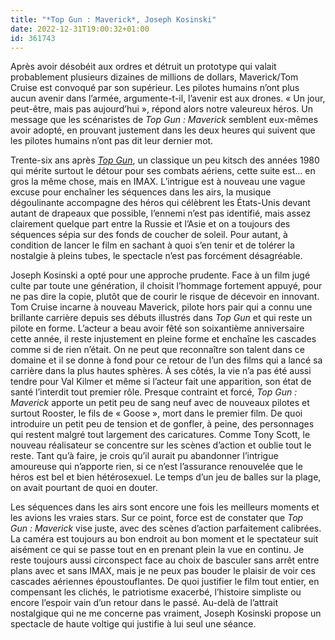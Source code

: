 ```yaml
---
title: "*Top Gun : Maverick*, Joseph Kosinski"
date: 2022-12-31T19:00:32+01:00
id: 361743 
---
```


Après avoir désobéit aux ordres et détruit un prototype qui valait probablement plusieurs dizaines de millions de dollars, Maverick/Tom Cruise est convoqué par son supérieur. Les pilotes humains n’ont plus aucun avenir dans l’armée, argumente-t-il, l’avenir est aux drones. « Un jour, peut-être, mais pas aujourd’hui », répond alors notre valeureux héros. Un message que les scénaristes de *Top Gun : Maverick* semblent eux-mêmes avoir adopté, en prouvant justement dans les deux heures qui suivent que les pilotes humains n’ont pas dit leur dernier mot.

Trente-six ans après [*Top Gun*](https://voiretmanger.fr/top-gun-scott/), un classique un peu kitsch des années 1980 qui mérite surtout le détour pour ses combats aériens, cette suite est… en gros la même chose, mais en IMAX. L’intrigue est à nouveau une vague excuse pour enchaîner les séquences dans les airs, la musique dégoulinante accompagne des héros qui célèbrent les États-Unis devant autant de drapeaux que possible, l’ennemi n’est pas identifié, mais assez clairement quelque part entre la Russie et l’Asie et on a toujours des séquences sépia sur des fonds de coucher de soleil. Pour autant, à condition de lancer le film en sachant à quoi s’en tenir et de tolérer la nostalgie à pleins tubes, le spectacle n’est pas forcément désagréable.

Joseph Kosinski a opté pour une approche prudente. Face à un film jugé culte par toute une génération, il choisit l’hommage fortement appuyé, pour ne pas dire la copie, plutôt que de courir le risque de décevoir en innovant. Tom Cruise incarne à nouveau Maverick, pilote hors pair qui a connu une brillante carrière depuis ses débuts illustrés dans *Top Gun* et qui reste un pilote en forme. L’acteur a beau avoir fêté son soixantième anniversaire cette année, il reste injustement en pleine forme et enchaîne les cascades comme si de rien n’était. On ne peut que reconnaître son talent dans ce domaine et il se donne à fond pour ce retour de l’un des films qui a lancé sa carrière dans la plus hautes sphères. À ses côtés, la vie n’a pas été aussi tendre pour Val Kilmer et même si l’acteur fait une apparition, son état de santé l’interdit tout premier rôle. Presque contraint et forcé, *Top Gun : Maverick* apporte un petit peu de sang neuf avec de nouveaux pilotes et surtout Rooster, le fils de « Goose », mort dans le premier film. De quoi introduire un petit peu de tension et de gonfler, à peine, des personnages qui restent malgré tout largement des caricatures. Comme Tony Scott, le nouveau réalisateur se concentre sur les scènes d’action et oublie tout le reste. Tant qu’à faire, je crois qu’il aurait pu abandonner l’intrigue amoureuse qui n’apporte rien, si ce n’est l’assurance renouvelée que le héros est bel et bien hétérosexuel. Le temps d’un jeu de balles sur la plage, on avait pourtant de quoi en douter.

Les séquences dans les airs sont encore une fois les meilleurs moments et les avions les vraies stars. Sur ce point, force est de constater que *Top Gun : Maverick* vise juste, avec des scènes d’action parfaitement calibrées. La caméra est toujours au bon endroit au bon moment et le spectateur suit aisément ce qui se passe tout en en prenant plein la vue en continu. Je reste toujours aussi circonspect face au choix de basculer sans arrêt entre plans avec et sans IMAX, mais je ne peux pas bouder le plaisir de voir ces cascades aériennes époustouflantes. De quoi justifier le film tout entier, en compensant les clichés, le patriotisme exacerbé, l’histoire simpliste ou encore l’espoir vain d’un retour dans le passé. Au-delà de l’attrait nostalgique qui ne me concerne pas vraiment, Joseph Kosinski propose un spectacle de haute voltige qui justifie à lui seul une séance.
